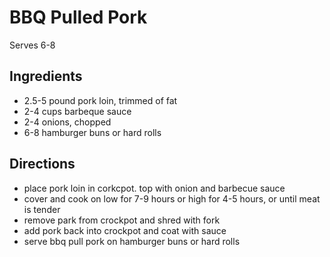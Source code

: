 # BBQ Pulled Pork

Serves 6-8

## Ingredients

* 2.5-5 pound pork loin, trimmed of fat
* 2-4 cups barbeque sauce
* 2-4 onions, chopped
* 6-8 hamburger buns or hard rolls

## Directions

* place pork loin in corkcpot. top with onion and barbecue sauce
* cover and cook on low for 7-9 hours or high for 4-5 hours, or until meat is tender
* remove park from crockpot and shred with fork
* add pork back into crockpot and coat with sauce
* serve bbq pull pork on hamburger buns or hard rolls